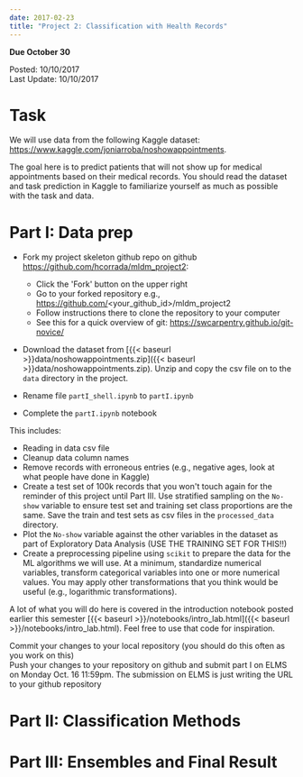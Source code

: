 ```yaml
---
date: 2017-02-23
title: "Project 2: Classification with Health Records"
---
```


**Due October 30**

Posted: 10/10/2017  
Last Update: 10/10/2017  

# Task

We will use data from the following Kaggle dataset: https://www.kaggle.com/joniarroba/noshowappointments.

The goal here is to predict patients that will not show up for medical appointments based on their medical records. You should read
the dataset and task prediction in Kaggle to familiarize yourself as much as possible with the task and data.

# Part I: Data prep

- Fork my project skeleton github repo on github https://github.com/hcorrada/mldm_project2:

  - Click the 'Fork' button on the upper right
  - Go to your forked repository e.g., https://github.com/<your_github_id>/mldm_project2
  - Follow instructions there to clone the repository to your computer
  - See this for a quick overview of git: https://swcarpentry.github.io/git-novice/
  
- Download the dataset from [{{< baseurl >}}data/noshowappointments.zip]({{< baseurl >}}data/noshowappointments.zip). Unzip and copy the csv file on to the `data` directory in the project.
- Rename file `partI_shell.ipynb` to `partI.ipynb`
- Complete the `partI.ipynb` notebook

This includes:

- Reading in data csv file 
- Cleanup data column names
- Remove records with erroneous entries (e.g., negative ages, look at what people have done in Kaggle)
- Create a test set of 100k records that you won't touch again for the reminder of this project until Part III. Use stratified sampling on the `No-show` variable to ensure
test set and training set class proportions are the same. Save the train and test sets as csv files in the `processed_data` directory.
- Plot the `No-show` variable against the other variables in the dataset as part of Exploratory Data Analysis (USE THE TRAINING SET FOR THIS!!)
- Create a preprocessing pipeline using `scikit` to prepare the data for the ML algorithms we will use. At a minimum, standardize numerical variables, transform categorical variables into one or more numerical values. You may apply other transformations that you think would be useful (e.g., logarithmic transformations).

A lot of what you will do here is covered in the introduction notebook posted earlier this semester [{{< baseurl >}}/notebooks/intro_lab.html]({{< baseurl >}}/notebooks/intro_lab.html). Feel free to use that code for inspiration.

Commit your changes to your local repository (you should do this often as you work on this)  
Push your changes to your repository on github and submit part I on ELMS on Monday Oct. 16 11:59pm.
The submission on ELMS is just writing the URL to your github repository

# Part II: Classification Methods

# Part III: Ensembles and Final Result
